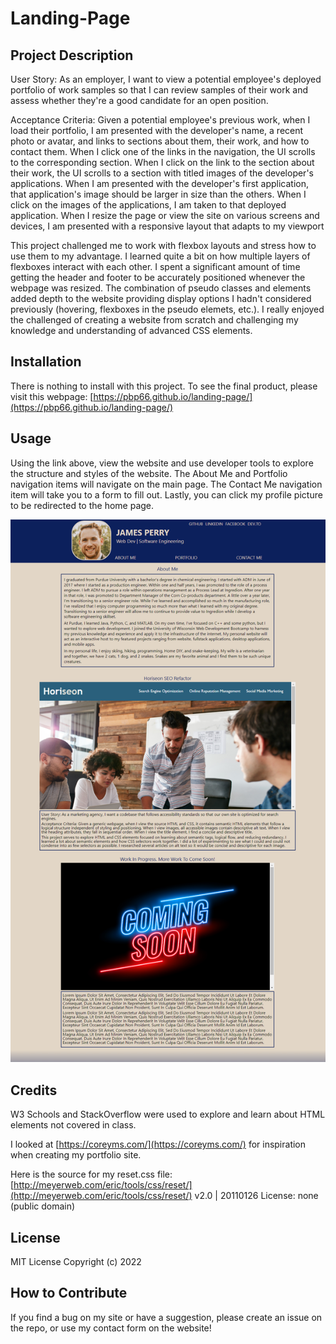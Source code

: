 # Landing-Page

## Project Description

User Story: As an employer, I want to view a potential employee's deployed portfolio of work samples so that I can review samples of their work and assess whether they're a good candidate for an open position.

Acceptance Criteria: Given a potential employee's previous work, when I load their portfolio, I am presented with the developer's name, a recent photo or avatar, and links to sections about them, their work, and how to contact them. When I click one of the links in the navigation, the UI scrolls to the corresponding section. When I click on the link to the section about their work, the UI scrolls to a section with titled images of the developer's applications. When I am presented with the developer's first application, that application's image should be larger in size than the others. When I click on the images of the applications, I am taken to that deployed application. When I resize the page or view the site on various screens and devices, I am presented with a responsive layout that adapts to my viewport

This project challenged me to work with flexbox layouts and stress how to use them to my advantage. I learned quite a bit on how multiple layers of flexboxes interact with each other. I spent a significant amount of time getting the header and footer to be accurately positioned whenever the webpage was resized. The combination of pseudo classes and elements added depth to the website providing display options I hadn't considered previously (hovering, flexboxes in the pseudo elemets, etc.). I really enjoyed the challenged of creating a website from scratch and challenging my knowledge and understanding of advanced CSS elements. 

## Installation

There is nothing to install with this project. To see the final product, please visit this webpage: [https://pbp66.github.io/landing-page/](https://pbp66.github.io/landing-page/)

## Usage
Using the link above, view the website and use developer tools to explore the structure and styles of the website. The About Me and Portfolio navigation items will navigate on the main page. The Contact Me navigation item will take you to a form to fill out. Lastly, you can click my profile picture to be redirected to the home page.

![Screenshot of James Perry's Portfolio Site](./assets/images/landing-page-screenshot.png)

## Credits

W3 Schools and StackOverflow were used to explore and learn about HTML elements not covered in class.

I looked at [https://coreyms.com/](https://coreyms.com/) for inspiration when creating my portfolio site.

Here is the source for my reset.css file: [http://meyerweb.com/eric/tools/css/reset/](http://meyerweb.com/eric/tools/css/reset/) v2.0 | 20110126 License: none (public domain)

## License
MIT License Copyright (c) 2022

## How to Contribute

If you find a bug on my site or have a suggestion, please create an issue on the repo, or use my contact form on the website!